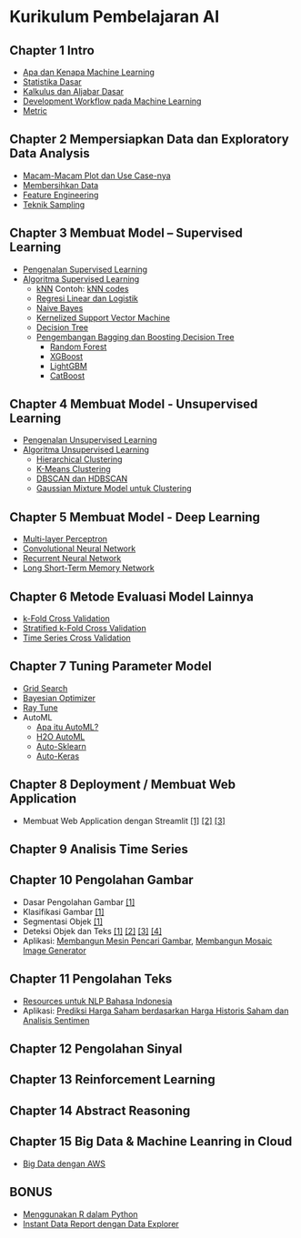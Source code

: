 # Kurikulum Pembelajaran AI

## Chapter 1 Intro
+ [Apa dan Kenapa Machine Learning](#)
+ [Statistika Dasar](#)
+ [Kalkulus dan Aljabar Dasar](#)
+ [Development Workflow pada Machine Learning](#)
+ [Metric](#)

## Chapter 2 Mempersiapkan Data dan Exploratory Data Analysis
+ [Macam-Macam Plot dan Use Case-nya](#)
+ [Membersihkan Data](#)
+ [Feature Engineering](#)
+ [Teknik Sampling](#)

## Chapter 3 Membuat Model – Supervised Learning
+ [Pengenalan Supervised Learning](#)
+ [Algoritma Supervised Learning](#)
  + [kNN](#)
  Contoh: [kNN codes](https://github.com/JMLcommunity/Kurikulum-AI/tree/master/Classification/K-Nearest%20Neighbors%20(K-NN))
  + [Regresi Linear dan Logistik](#)
  + [Naive Bayes](#)
  + [Kernelized Support Vector Machine](#)
  + [Decision Tree](#)
  + [Pengembangan Bagging dan Boosting Decision Tree](#)
    + [Random Forest](#)
    + [XGBoost](#)
    + [LightGBM](#)
    + [CatBoost](#)

## Chapter 4 Membuat Model - Unsupervised Learning
+ [Pengenalan Unsupervised Learning](#)
+ [Algoritma Unsupervised Learning](#)
  + [Hierarchical Clustering](#)
  + [K-Means Clustering](#)
  + [DBSCAN dan HDBSCAN](#)
  + [Gaussian Mixture Model untuk Clustering](#)

## Chapter 5 Membuat Model - Deep Learning
+ [Multi-layer Perceptron](#)
+ [Convolutional Neural Network](#)
+ [Recurrent Neural Network](#)
+ [Long Short-Term Memory Network](#)

## Chapter 6 Metode Evaluasi Model Lainnya
+ [k-Fold Cross Validation](#)
+ [Stratified k-Fold Cross Validation](#)
+ [Time Series Cross Validation](#)

## Chapter 7 Tuning Parameter Model
+ [Grid Search](#)
+ [Bayesian Optimizer](#)
+ [Ray Tune](https://docs.ray.io/en/ray-0.3.1/tune.html)
+ AutoML 
  + [Apa itu AutoML?](https://towardsdatascience.com/whats-auto-ml-b457d2710f9d)
  + [H2O AutoML](http://docs.h2o.ai/h2o/latest-stable/h2o-docs/automl.html)
  + [Auto-Sklearn](https://automl.github.io/auto-sklearn/master/)
  + [Auto-Keras](https://autokeras.com/)

## Chapter 8 Deployment / Membuat Web Application
+ Membuat Web Application dengan Streamlit [[1]](https://towardsdatascience.com/quickly-build-and-deploy-an-application-with-streamlit-988ca08c7e83) [[2]](https://towardsdatascience.com/streamlit-101-an-in-depth-introduction-fc8aad9492f2) [[3]](https://towardsdatascience.com/how-to-deploy-a-streamlit-app-using-an-amazon-free-ec2-instance-416a41f69dc3)

## Chapter 9 Analisis Time Series

## Chapter 10 Pengolahan Gambar
+ Dasar Pengolahan Gambar [[1]](https://piratefsh.github.io/image-processing-101/)
+ Klasifikasi Gambar [[1]](http://www.csre.iitb.ac.in/~avikb/GNR401/DIP/DIP_401_lecture_7.pdf)
+ Segmentasi Objek [[1]](https://arxiv.org/ftp/arxiv/papers/1707/1707.02051.pdf)
+ Deteksi Objek dan Teks [[1]](https://heartbeat.fritz.ai/introduction-to-basic-object-detection-algorithms-b77295a95a63?gi=8b32ac2b1e0e) [[2]](https://towardsdatascience.com/r-cnn-fast-r-cnn-faster-r-cnn-yolo-object-detection-algorithms-36d53571365e) [[3]](https://www.learnopencv.com/histogram-of-oriented-gradients/) [[4]](https://www.pyimagesearch.com/2018/11/12/yolo-object-detection-with-opencv/)
+ Aplikasi: [Membangun Mesin Pencari Gambar](https://www.pyimagesearch.com/2014/01/27/hobbits-and-histograms-a-how-to-guide-to-building-your-first-image-search-engine-in-python/), [Membangun Mosaic Image Generator](https://github.com/louisowen6/Mosaic_Image)

## Chapter 11 Pengolahan Teks
+ [Resources untuk NLP Bahasa Indonesia](https://github.com/louisowen6/NLP_bahasa_resources)
+ Aplikasi: [Prediksi Harga Saham berdasarkan Harga Historis Saham dan Analisis Sentimen](https://github.com/louisowen6/SENN)

## Chapter 12 Pengolahan Sinyal

## Chapter 13 Reinforcement Learning

## Chapter 14 Abstract Reasoning

## Chapter 15 Big Data & Machine Leanring in Cloud
+ [Big Data dengan AWS](https://github.com/JMLcommunity/Kurikulum-AI/blob/master/Cloud/README_AWS.md)

## BONUS
+ [Menggunakan R dalam Python](https://github.com/louisowen6/RPy2)
+ [Instant Data Report dengan Data Explorer](https://github.com/louisowen6/Instant_Data_Report)

